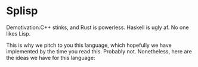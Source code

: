 # Splisp
Demotivation:C++ stinks, and Rust is powerless. Haskell is ugly af. No one likes Lisp.

This is why we pitch to you this language, which hopefully we have implemented by the time you read this. Probably not. Nonetheless, here are the ideas we have for this language:

